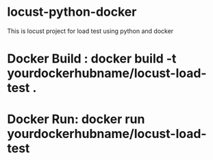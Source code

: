# locust-python-docker
This is locust project for load test using python and docker


# Docker Build : docker build -t yourdockerhubname/locust-load-test .

# Docker Run: docker run yourdockerhubname/locust-load-test


